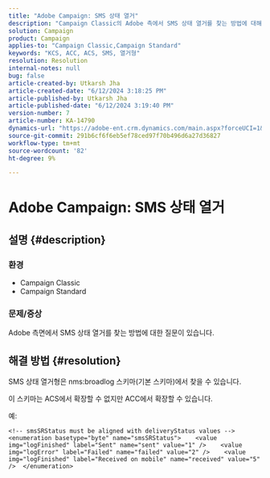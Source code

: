 ```yaml
---
title: "Adobe Campaign: SMS 상태 열거"
description: "Campaign Classic의 Adobe 측에서 SMS 상태 열거를 찾는 방법에 대해 알아봅니다."
solution: Campaign
product: Campaign
applies-to: "Campaign Classic,Campaign Standard"
keywords: "KCS, ACC, ACS, SMS, 열거형"
resolution: Resolution
internal-notes: null
bug: false
article-created-by: Utkarsh Jha
article-created-date: "6/12/2024 3:18:25 PM"
article-published-by: Utkarsh Jha
article-published-date: "6/12/2024 3:19:40 PM"
version-number: 7
article-number: KA-14790
dynamics-url: "https://adobe-ent.crm.dynamics.com/main.aspx?forceUCI=1&pagetype=entityrecord&etn=knowledgearticle&id=346686fd-ce28-ef11-840a-00224808decd"
source-git-commit: 291b6cf6f6eb5ef78ced97f70b496d6a27d36827
workflow-type: tm+mt
source-wordcount: '82'
ht-degree: 9%

---
```


# Adobe Campaign: SMS 상태 열거

## 설명 {#description}




### 환경



- Campaign Classic
- Campaign Standard




### 문제/증상



Adobe 측면에서 SMS 상태 열거를 찾는 방법에 대한 질문이 있습니다.


## 해결 방법 {#resolution}


SMS 상태 열거형은 nms:broadlog 스키마(기본 스키마)에서 찾을 수 있습니다.

이 스키마는 ACS에서 확장할 수 없지만 ACC에서 확장할 수 있습니다.

예:


```
<!-- smsSRStatus must be aligned with deliveryStatus values -->  <enumeration basetype="byte" name="smsSRStatus">    <value img="logFinished" label="Sent" name="sent" value="1" />    <value img="logError" label="Failed" name="failed" value="2" />    <value img="logFinished" label="Received on mobile" name="received" value="5" />  </enumeration>
```



